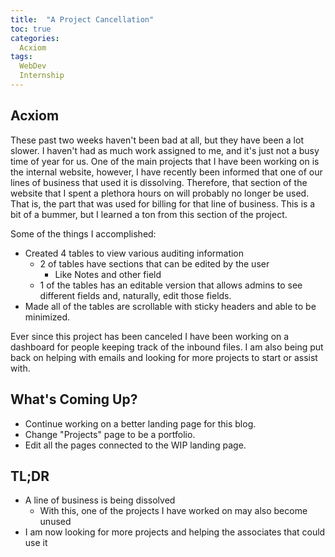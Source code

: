 ```yaml
---
title:  "A Project Cancellation"
toc: true
categories:
  Acxiom
tags:
  WebDev
  Internship
---
```


## Acxiom

These past two weeks haven't been bad at all, but they have been a lot slower. 
I haven't had as much work assigned to me, and it's just not a busy time of year for us.
One of the main projects that I have been working on is the internal website,
however, I have recently been informed that one of our lines of business that used it is dissolving.
Therefore, that section of the website that I spent a plethora hours on will probably no longer be used.
That is, the part that was used for billing for that line of business.
This is a bit of a bummer, but I learned a ton from this section of the project.

Some of the things I accomplished:
- Created 4 tables to view various auditing information
  - 2 of tables have sections that can be edited by the user
    - Like Notes and other field
  - 1 of the tables has an editable version that allows admins to see different fields and, naturally, edit those fields.
- Made all of the tables are scrollable with sticky headers and able to be minimized.

Ever since this project has been canceled I have been working on a dashboard for people keeping track of the inbound files.
I am also being put back on helping with emails and looking for more projects to start or assist with.

## What's Coming Up?

- Continue working on a better landing page for this blog.
- Change "Projects" page to be a portfolio.
- Edit all the pages connected to the WIP landing page.

## TL;DR

- A line of business is being dissolved
  - With this, one of the projects I have worked on may also become unused
- I am now looking for more projects and helping the associates that could use it